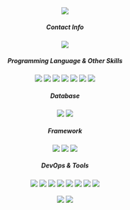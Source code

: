 <div align="center">
  
<img src="https://capsule-render.vercel.app/api?type=waving&color=gradient&height=200&width=100%&section=header&text=WELCOME!!&fontSize=30">
  <div>
      <h5>Contact Info</h5>
      <img src="https://img.shields.io/badge/kylesung0520@gmail.com-080d4f?style=flat&logo=gmail&logoColor=white "/>
  </div>
  <div>
      <h5>Programming Language & Other Skills</h5>
      <div>
          <img src="https://img.shields.io/badge/Java-080d4f?style=flat&logo=openjdk&logoColor=white "/>
          <img src="https://img.shields.io/badge/Python-080d4f?style=flat&logo=Python&logoColor=white "/>
          <img src="https://img.shields.io/badge/Scala-080d4f?style=flat&logo=Scala&logoColor=white "/>
          <img src="https://img.shields.io/badge/React-080d4f?style=flat&logo=React&logoColor=white "/>
          <img src="https://img.shields.io/badge/HTML5-080d4f?style=flat&logo=HTML5&logoColor=white "/>
          <img src="https://img.shields.io/badge/JS-080d4f?style=flat&logo=javascript&logoColor=white "/>
          <img src="https://img.shields.io/badge/CSS-080d4f?style=flat&logo=css3&logoColor=white "/>
      </div>
  </div>

  <div>
      <h5>Database</h5>
      <img src="https://img.shields.io/badge/MySQL-080d4f?style=flat&logo=MySql&logoColor=white "/ >
      <img src="https://img.shields.io/badge/MongoDB-080d4f?style=flat&logo=MongoDB&logoColor=white "/>
  </div>
  <div>
      <h5>Framework</h5>
      <img src="https://img.shields.io/badge/Springboot-080d4f?style=flat&logo=Springboot&logoColor=white "/>
      <img src="https://img.shields.io/badge/Django-080d4f?style=flat&logo=Django&logoColor=white "/>
      <img src="https://img.shields.io/badge/bootstrap-080d4f?style=flat&logo=bootstrap&logoColor=white">
  </div>
  <div>
      <h5>DevOps & Tools</h5>
      <img src="https://img.shields.io/badge/AWS-080d4f?style=flat&logo=amazonaws&logoColor=white "/>
      <img src="https://img.shields.io/badge/Jenkins-080d4f?style=flat&logo=Jenkins&logoColor=white "/>
      <img src="https://img.shields.io/badge/Docker-080d4f?style=flat&logo=Docker&logoColor=white "/>
      <img src="https://img.shields.io/badge/Intellij-080d4f?style=flat&logo=intellij-idea&logoColor=white"/>
      <img src="https://img.shields.io/badge/Eclipse-080d4f?style=flat&logo=eclipse&logoColor=white"/>
      <img src="https://img.shields.io/badge/VSCode-080d4f?style=flat&logo=visual-studio-code&logoColor=white"/>
      <img src="https://img.shields.io/badge/Pycharm-080d4f?style=flat&logo=pycharm&logoColor=white"/>
      <img src="https://img.shields.io/badge/Git-080d4f?style=flat&logo=Git&logoColor=white"/>
  </div>
</div>
<br>
<div align="center">
  <img src="https://github-readme-stats.vercel.app/api/top-langs/?username=kylesung0520&langs_count=8&hide_progress=true&theme=algolia" style="display:inline-block;">
  
  <img src="http://mazassumnida.wtf/api/generate_badge?boj=kylesung0520" style="display:inline-block;">
</div>
